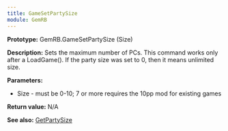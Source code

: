 ```yaml
---
title: GameSetPartySize
module: GemRB
---
```


**Prototype:** GemRB.GameSetPartySize (Size)

**Description:** Sets the maximum number of PCs. This command works only 
after a LoadGame(). If the party size was set to 0, then it means unlimited size.

**Parameters:**
 * Size - must be 0-10; 7 or more requires the 10pp mod for existing games

**Return value:** N/A

**See also:** [GetPartySize](GetPartySize.md)

